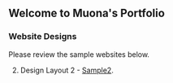 ## Welcome to Muona's Portfolio

### Website Designs

Please review the sample websites below. 

2. Design Layout 2 - [Sample2](https://mgmals.github.io/MMParagon/layout2/index.html).


